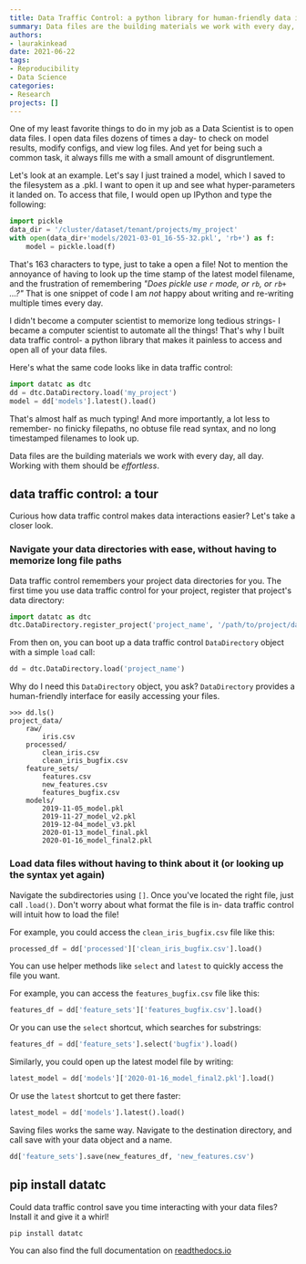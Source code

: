 ```yaml
---
title: Data Traffic Control: a python library for human-friendly data interactions
summary: Data files are the building materials we work with every day, all day. Working with them should be effortless.
authors: 
- laurakinkead
date: 2021-06-22
tags: 
- Reproducibility
- Data Science
categories:
- Research
projects: []
---
```


One of my least favorite things to do in my job as a Data Scientist is to open data files. I open data files dozens of times a day- to check on model results, modify configs, and view log files. And yet for being such a common task, it always fills me with a small amount of disgruntlement.

Let's look at an example. Let's say I just trained a model, which I saved to the filesystem as a .pkl. I want to open it up and see what hyper-parameters it landed on. To access that file, I would open up IPython and type the following:

```python
import pickle
data_dir = '/cluster/dataset/tenant/projects/my_project'
with open(data_dir+'models/2021-03-01_16-55-32.pkl', 'rb+') as f:
    model = pickle.load(f)

```

That's 163 characters to type, just to take a open a file! Not to mention the annoyance of having to look up the time stamp of the latest model filename, and the frustration of remembering _"Does pickle use `r` mode, or `rb`, or `rb+` ...?"_ That is one snippet of code I am _not_ happy about writing and re-writing multiple times every day.


I didn't become a computer scientist to memorize long tedious strings- I became a computer scientist to automate all the things! That's why I built data traffic control- a python library that makes it painless to access and open all of your data files.

Here's what the same code looks like in data traffic control:

```python
import datatc as dtc
dd = dtc.DataDirectory.load('my_project')
model = dd['models'].latest().load()

```

That's almost half as much typing! And more importantly, a lot less to remember- no finicky filepaths, no obtuse file read syntax, and no long timestamped filenames to look up.

Data files are the building materials we work with every day, all day. Working with them should be _effortless_.

## data traffic control: a tour
Curious how data traffic control makes data interactions easier? Let's take a closer look.

### Navigate your data directories with ease, without having to memorize long file paths
Data traffic control remembers your project data directories for you. The first time you use data traffic control for your project, register that project's data directory:

```python
import datatc as dtc
dtc.DataDirectory.register_project('project_name', '/path/to/project/data/dir/')
```
From then on, you can boot up a data traffic control `DataDirectory` object with a simple `load` call:
```python
dd = dtc.DataDirectory.load('project_name')
```

Why do I need this `DataDirectory` object, you ask? `DataDirectory` provides a human-friendly interface for easily accessing your files.

```
>>> dd.ls()
project_data/
    raw/
        iris.csv
    processed/
        clean_iris.csv
        clean_iris_bugfix.csv
    feature_sets/
        features.csv
        new_features.csv
        features_bugfix.csv
    models/
        2019-11-05_model.pkl
        2019-11-27_model_v2.pkl
        2019-12-04_model_v3.pkl
        2020-01-13_model_final.pkl
        2020-01-16_model_final2.pkl
```

### Load data files without having to think about it (or looking up the syntax yet again)

Navigate the subdirectories using `[]`. Once you've located the right file, just call `.load()`. Don't worry about what format the file is in- data traffic control will intuit how to load the file!

For example, you could access the `clean_iris_bugfix.csv` file like this:

```python
processed_df = dd['processed']['clean_iris_bugfix.csv'].load()
```

You can use helper methods like `select` and `latest` to quickly access the file you want.

For example, you can access the `features_bugfix.csv` file like this:

```python
features_df = dd['feature_sets']['features_bugfix.csv'].load()
```

Or you can use the `select` shortcut, which searches for substrings:

```python
features_df = dd['feature_sets'].select('bugfix').load()
```

Similarly, you could open up the latest model file by writing:

```python
latest_model = dd['models']['2020-01-16_model_final2.pkl'].load()
```

Or use the `latest` shortcut to get there faster:

```python
latest_model = dd['models'].latest().load()
```

Saving files works the same way. Navigate to the destination directory, and call save with your data object and a name.

```python
dd['feature_sets'].save(new_features_df, 'new_features.csv')

```
## pip install datatc
Could data traffic control save you time interacting with your data files? Install it and give it a whirl!

`pip install datatc`

You can also find the full documentation on [readthedocs.io](https://data-traffic-control.readthedocs.io/)
